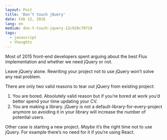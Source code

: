 ```yaml
---
layout: Post
title: 'Don’t touch jQuery'
date: Feb 12, 2016
lang: en
medium: don-t-touch-jquery-12c928c79f19
tags:
  - javascript
  - thoughts
---
```


Most of 2015 front-end developers spent arguing about the best Flux implementation and whether we need jQuery or not.

Leave jQuery alone. Rewriting your project not to use jQuery won’t solve any real problem.

There are only two valid reasons to tear out jQuery from existing project:

1. You are bored. Absolutely valid reason but if you’re bored at work you’d better spend your time updating your CV.
2. You are making a library. jQuery is not a default-library-for-every-project anymore so avoiding it in your library will increase the number of potential users.

Other case is starting a new project. *Maybe* it’s the right time not to use jQuery. For example there’s no need for it if you’re using React.
